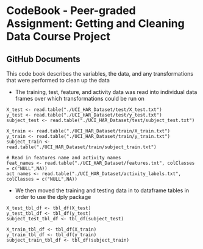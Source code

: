 # CodeBook - Peer-graded Assignment: Getting and Cleaning Data Course Project


## GitHub Documents
This code book describes the variables, the data, and any transformations that were performed to clean up the data  
 - The training, test, feature, and activity data was read into individual data frames over which transformations could be run on

```
X_test <- read.table("./UCI_HAR_Dataset/test/X_test.txt")
y_test <- read.table("./UCI_HAR_Dataset/test/y_test.txt")
subject_test <- read.table("./UCI_HAR_Dataset/test/subject_test.txt")

X_train <- read.table("./UCI_HAR_Dataset/train/X_train.txt")
y_train <- read.table("./UCI_HAR_Dataset/train/y_train.txt")
subject_train <- read.table("./UCI_HAR_Dataset/train/subject_train.txt")

# Read in features name and activity names
feat_names <- read.table("./UCI_HAR_Dataset/features.txt", colClasses = c("NULL",NA))
act_names <- read.table("./UCI_HAR_Dataset/activity_labels.txt", colClasses = c("NULL",NA))
```

- We then moved the training and testing data in to dataframe tables in order to use the dply package  
```
X_test_tbl_df <- tbl_df(X_test)
y_test_tbl_df <- tbl_df(y_test)
subject_test_tbl_df <- tbl_df(subject_test)

X_train_tbl_df <- tbl_df(X_train)
y_train_tbl_df <- tbl_df(y_train)
subject_train_tbl_df <- tbl_df(subject_train)
```
